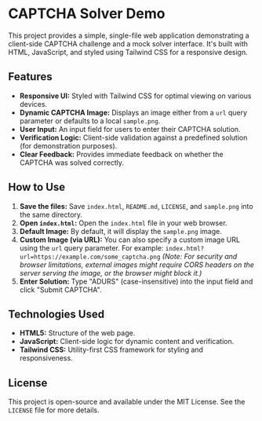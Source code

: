 # CAPTCHA Solver Demo

This project provides a simple, single-file web application demonstrating a client-side CAPTCHA challenge and a mock solver interface. It's built with HTML, JavaScript, and styled using Tailwind CSS for a responsive design.

## Features

*   **Responsive UI:** Styled with Tailwind CSS for optimal viewing on various devices.
*   **Dynamic CAPTCHA Image:** Displays an image either from a `url` query parameter or defaults to a local `sample.png`.
*   **User Input:** An input field for users to enter their CAPTCHA solution.
*   **Verification Logic:** Client-side validation against a predefined solution (for demonstration purposes).
*   **Clear Feedback:** Provides immediate feedback on whether the CAPTCHA was solved correctly.

## How to Use

1.  **Save the files:** Save `index.html`, `README.md`, `LICENSE`, and `sample.png` into the same directory.
2.  **Open `index.html`:** Open the `index.html` file in your web browser.
3.  **Default Image:** By default, it will display the `sample.png` image.
4.  **Custom Image (via URL):** You can also specify a custom image URL using the `url` query parameter. For example:
    `index.html?url=https://example.com/some_captcha.png`
    *(Note: For security and browser limitations, external images might require CORS headers on the server serving the image, or the browser might block it.)*
5.  **Enter Solution:** Type "ADURS" (case-insensitive) into the input field and click "Submit CAPTCHA".

## Technologies Used

*   **HTML5:** Structure of the web page.
*   **JavaScript:** Client-side logic for dynamic content and verification.
*   **Tailwind CSS:** Utility-first CSS framework for styling and responsiveness.

## License

This project is open-source and available under the MIT License. See the `LICENSE` file for more details.